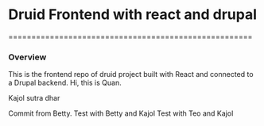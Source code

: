# Druid Frontend with react and drupal

=====================================================

### Overview

This is the frontend repo of druid project built with React and connected to a Drupal backend.
Hi, this is Quan.

Kajol sutra dhar

Commit from Betty.
Test with Betty and Kajol
Test with Teo and Kajol 
